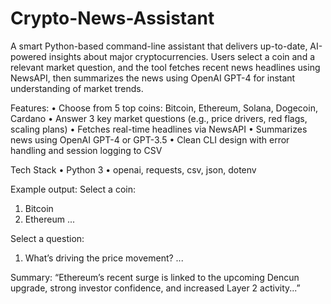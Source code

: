 # Crypto-News-Assistant

A smart Python-based command-line assistant that delivers up-to-date, AI-powered insights about major cryptocurrencies. Users select a coin and a relevant market question, and the tool fetches recent news headlines using NewsAPI, then summarizes the news using OpenAI GPT-4 for instant understanding of market trends.

Features:
• Choose from 5 top coins: Bitcoin, Ethereum, Solana, Dogecoin, Cardano
• Answer 3 key market questions (e.g., price drivers, red flags, scaling plans)
• Fetches real-time headlines via NewsAPI
• Summarizes news using OpenAI GPT-4 or GPT-3.5
• Clean CLI design with error handling and session logging to CSV

Tech Stack
• Python 3
• openai, requests, csv, json, dotenv

Example output:
Select a coin:
1. Bitcoin
2. Ethereum
...

Select a question:
1. What’s driving the price movement?
...

Summary:
“Ethereum’s recent surge is linked to the upcoming Dencun upgrade, strong investor confidence, and increased Layer 2 activity...”
